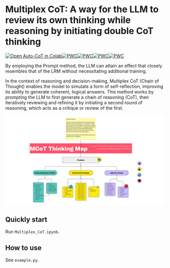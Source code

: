 # Multiplex CoT: A way for the LLM to review its own thinking while reasoning by initiating double CoT thinking

[![Open Auto-CoT in Colab](https://colab.research.google.com/assets/colab-badge.svg)](https://colab.research.google.com/drive/1rB3Re3D7alu28JgChFUy6BKmvmNADsdk?usp=sharing)[![PWC](https://img.shields.io/endpoint.svg?url=https://paperswithcode.com/badge/mygo-multiplex-cot-a-method-for-self/gsm8k-on-gsm8k)](https://paperswithcode.com/sota/gsm8k-on-gsm8k?p=mygo-multiplex-cot-a-method-for-self)[![PWC](https://img.shields.io/endpoint.svg?url=https://paperswithcode.com/badge/mygo-multiplex-cot-a-method-for-self/humaneval-on-humaneval-1)](https://paperswithcode.com/sota/humaneval-on-humaneval-1?p=mygo-multiplex-cot-a-method-for-self)[![PWC](https://img.shields.io/endpoint.svg?url=https://paperswithcode.com/badge/mygo-multiplex-cot-a-method-for-self/llm-real-life-tasks-on-llm-real-life-tasks)](https://paperswithcode.com/sota/llm-real-life-tasks-on-llm-real-life-tasks?p=mygo-multiplex-cot-a-method-for-self)[![PWC](https://img.shields.io/endpoint.svg?url=https://paperswithcode.com/badge/mygo-multiplex-cot-a-method-for-self/mmlu-on-mmlu-pro)](https://paperswithcode.com/sota/mmlu-on-mmlu-pro?p=mygo-multiplex-cot-a-method-for-self)


By employing the Prompt method, the LLM can attain an effect that closely resembles that of the LRM without necessitating additional training.

In the context of reasoning and decision-making, Multiplex CoT (Chain of Thought) enables the model to simulate a form of self-reflection, improving its ability to generate coherent, logical answers. This method works by prompting the LLM to first generate a chain of reasoning (CoT), then iteratively reviewing and refining it by initiating a second round of reasoning, which acts as a critique or review of the first.

![Figure 1](Figure_1.png)

## Quickly start

Run `Multiplex_CoT.ipynb`.

## How to use

See `example.py`.
